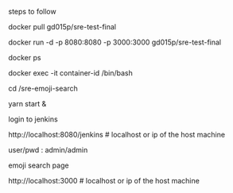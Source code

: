 steps to follow


docker pull gd015p/sre-test-final

docker run -d -p 8080:8080 -p 3000:3000 gd015p/sre-test-final

docker ps

docker exec -it container-id  /bin/bash

cd /sre-emoji-search


yarn start &

login to jenkins


http://localhost:8080/jenkins         # localhost or ip of the host machine

user/pwd :  admin/admin


emoji search page


http://localhost:3000            # localhost or ip of the host machine





